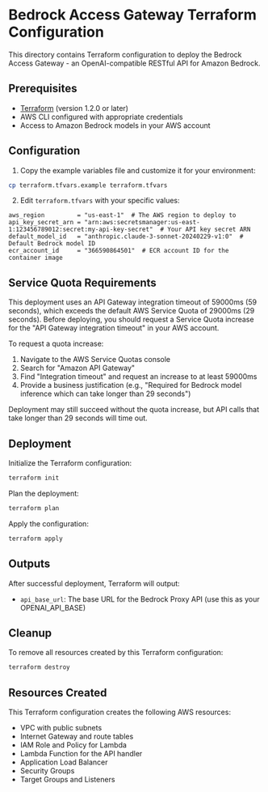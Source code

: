 # Bedrock Access Gateway Terraform Configuration

This directory contains Terraform configuration to deploy the Bedrock Access Gateway - an OpenAI-compatible RESTful API for Amazon Bedrock.

## Prerequisites

- [Terraform](https://www.terraform.io/downloads.html) (version 1.2.0 or later)
- AWS CLI configured with appropriate credentials
- Access to Amazon Bedrock models in your AWS account

## Configuration

1. Copy the example variables file and customize it for your environment:

```bash
cp terraform.tfvars.example terraform.tfvars
```

2. Edit `terraform.tfvars` with your specific values:

```hcl
aws_region         = "us-east-1"  # The AWS region to deploy to
api_key_secret_arn = "arn:aws:secretsmanager:us-east-1:123456789012:secret:my-api-key-secret"  # Your API key secret ARN
default_model_id   = "anthropic.claude-3-sonnet-20240229-v1:0"  # Default Bedrock model ID
ecr_account_id     = "366590864501"  # ECR account ID for the container image
```

## Service Quota Requirements

This deployment uses an API Gateway integration timeout of 59000ms (59 seconds), which exceeds the default AWS Service Quota of 29000ms (29 seconds). Before deploying, you should request a Service Quota increase for the "API Gateway integration timeout" in your AWS account.

To request a quota increase:

1. Navigate to the AWS Service Quotas console
2. Search for "Amazon API Gateway"
3. Find "Integration timeout" and request an increase to at least 59000ms
4. Provide a business justification (e.g., "Required for Bedrock model inference which can take longer than 29 seconds")

Deployment may still succeed without the quota increase, but API calls that take longer than 29 seconds will time out.


## Deployment

Initialize the Terraform configuration:

```bash
terraform init
```

Plan the deployment:

```bash
terraform plan
```

Apply the configuration:

```bash
terraform apply
```

## Outputs

After successful deployment, Terraform will output:

- `api_base_url`: The base URL for the Bedrock Proxy API (use this as your OPENAI_API_BASE)

## Cleanup

To remove all resources created by this Terraform configuration:

```bash
terraform destroy
```

## Resources Created

This Terraform configuration creates the following AWS resources:

- VPC with public subnets
- Internet Gateway and route tables
- IAM Role and Policy for Lambda
- Lambda Function for the API handler
- Application Load Balancer
- Security Groups
- Target Groups and Listeners
